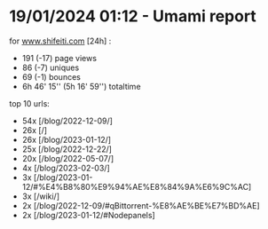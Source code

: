 # 19/01/2024 01:12 - Umami report
for www.shifeiti.com [24h] :

 - 191 (-17) page views
 - 86 (-7) uniques
 - 69 (-1) bounces
 - 6h 46' 15'' (5h 16' 59'') totaltime


top 10 urls:
 - 54x [/blog/2022-12-09/]
 - 26x [/]
 - 26x [/blog/2023-01-12/]
 - 25x [/blog/2022-12-22/]
 - 20x [/blog/2022-05-07/]
 - 4x [/blog/2023-02-03/]
 - 3x [/blog/2023-01-12/#%E4%B8%80%E9%94%AE%E8%84%9A%E6%9C%AC]
 - 3x [/wiki/]
 - 2x [/blog/2022-12-09/#qBittorrent-%E8%AE%BE%E7%BD%AE]
 - 2x [/blog/2023-01-12/#Nodepanels]


